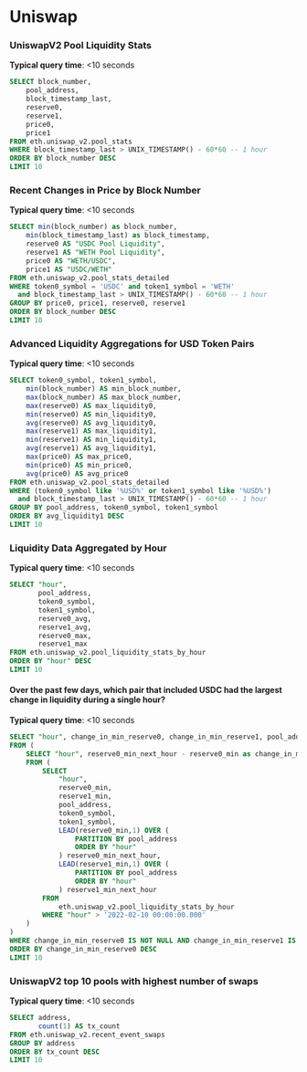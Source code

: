# Uniswap

### UniswapV2 Pool Liquidity Stats

**Typical query time**: <10 seconds

```sql
SELECT block_number,
    pool_address,
    block_timestamp_last,
    reserve0,
    reserve1,
    price0,
    price1
FROM eth.uniswap_v2.pool_stats
WHERE block_timestamp_last > UNIX_TIMESTAMP() - 60*60 -- 1 hour
ORDER BY block_number DESC
LIMIT 10
```

### Recent Changes in Price by Block Number

**Typical query time**: <10 seconds

```sql
SELECT min(block_number) as block_number,
    min(block_timestamp_last) as block_timestamp,
    reserve0 AS "USDC Pool Liquidity",
    reserve1 AS "WETH Pool Liquidity",
    price0 AS "WETH/USDC",
    price1 AS "USDC/WETH"
FROM eth.uniswap_v2.pool_stats_detailed
WHERE token0_symbol = 'USDC' and token1_symbol = 'WETH'
  and block_timestamp_last > UNIX_TIMESTAMP() - 60*60 -- 1 hour
GROUP BY price0, price1, reserve0, reserve1
ORDER BY block_number DESC
LIMIT 10
```

### Advanced Liquidity Aggregations for USD Token Pairs

**Typical query time**: <10 seconds

```sql
SELECT token0_symbol, token1_symbol,
    min(block_number) AS min_block_number,
    max(block_number) AS max_block_number,
    max(reserve0) AS max_liquidity0,
    min(reserve0) AS min_liquidity0,
    avg(reserve0) AS avg_liquidity0,
    max(reserve1) AS max_liquidity1,
    min(reserve1) AS min_liquidity1,
    avg(reserve1) AS avg_liquidity1,
    max(price0) AS max_price0,
    min(price0) AS min_price0,
    avg(price0) AS avg_price0
FROM eth.uniswap_v2.pool_stats_detailed
WHERE (token0_symbol like '%USD%' or token1_symbol like '%USD%')
  and block_timestamp_last > UNIX_TIMESTAMP() - 60*60 -- 1 hour
GROUP BY pool_address, token0_symbol, token1_symbol
ORDER BY avg_liquidity1 DESC
LIMIT 10
```

### Liquidity Data Aggregated by Hour

**Typical query time**: <10 seconds

```sql
SELECT "hour", 
       pool_address, 
       token0_symbol, 
       token1_symbol, 
       reserve0_avg, 
       reserve1_avg, 
       reserve0_max, 
       reserve1_max
FROM eth.uniswap_v2.pool_liquidity_stats_by_hour
ORDER BY "hour" DESC
LIMIT 10
```

#### Over the past few days, which pair that included USDC had the largest change in liquidity during a single hour?

**Typical query time**: <10 seconds

```sql
SELECT "hour", change_in_min_reserve0, change_in_min_reserve1, pool_address, token0_symbol, token1_symbol
FROM (
    SELECT "hour", reserve0_min_next_hour - reserve0_min as change_in_min_reserve0, reserve1_min_next_hour - reserve1_min as change_in_min_reserve1, pool_address, token0_symbol, token1_symbol
    FROM (
        SELECT
            "hour",
            reserve0_min,
            reserve1_min,
            pool_address,
            token0_symbol,
            token1_symbol,
            LEAD(reserve0_min,1) OVER (
                PARTITION BY pool_address
                ORDER BY "hour"
            ) reserve0_min_next_hour,
            LEAD(reserve1_min,1) OVER (
                PARTITION BY pool_address
                ORDER BY "hour"
            ) reserve1_min_next_hour
        FROM 
            eth.uniswap_v2.pool_liquidity_stats_by_hour
        WHERE "hour" > '2022-02-10 00:00:00.000'
    )
)
WHERE change_in_min_reserve0 IS NOT NULL AND change_in_min_reserve1 IS NOT NULL AND (token0_symbol = 'USDC' OR token1_symbol = 'USDC')
ORDER BY change_in_min_reserve0 DESC
LIMIT 10
```

### UniswapV2 top 10 pools with highest number of swaps

**Typical query time**: <10 seconds

```sql
SELECT address,
       count(1) AS tx_count
FROM eth.uniswap_v2.recent_event_swaps
GROUP BY address
ORDER BY tx_count DESC
LIMIT 10
```
